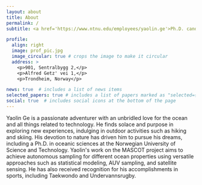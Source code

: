 ```yaml
---
layout: about
title: About
permalink: /
subtitle: <a href='https://www.ntnu.edu/employees/yaolin.ge'>Ph.D. candidate at NTNU</a>. "Embrace the unknown, explore the uncharted, and discover the extraordinary"

profile:
  align: right
  image: prof_pic.jpg
  image_circular: true # crops the image to make it circular
  address: >
    <p>901, Sentralbygg 2,</p>
    <p>Alfred Getz' vei 1,</p>
    <p>Trondheim, Norway</p>

news: true  # includes a list of news items
selected_papers: true # includes a list of papers marked as "selected={true}"
social: true  # includes social icons at the bottom of the page
---
```


Yaolin Ge is a passionate adventurer with an unbridled love for the ocean and all things related to technology. He finds solace and purpose in exploring new experiences, indulging in outdoor activities such as hiking and skiing. His devotion to nature has driven him to pursue his dreams, including a Ph.D. in oceanic sciences at the Norwegian University of Science and Technology. Yaolin's work on the MASCOT project aims to achieve autonomous sampling for different ocean properties using versatile approaches such as statistical modeling, AUV sampling, and satellite sensing. He has also received recognition for his accomplishments in sports, including Taekwondo and Undervannsrugby.


<!-- Write your biography here. Tell the world about yourself. Link to your favorite [subreddit](http://reddit.com). You can put a picture in, too. The code is already in, just name your picture `prof_pic.jpg` and put it in the `img/` folder. -->

<!-- Put your address / P.O. box / other info right below your picture. You can also disable any these elements by editing `profile` property of the YAML header of your `_pages/about.md`. Edit `_bibliography/papers.bib` and Jekyll will render your [publications page](/al-folio/publications/) automatically. -->

<!-- Link to your social media connections, too. This theme is set up to use [Font Awesome icons](http://fortawesome.github.io/Font-Awesome/) and [Academicons](https://jpswalsh.github.io/academicons/), like the ones below. Add your Facebook, Twitter, LinkedIn, Google Scholar, or just disable all of them. -->
